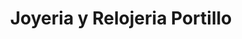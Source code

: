 ---
title: "Joyeria y Relojeria Portillo"
url: /san-luis-talpa/joyeria-y-relojeria-portillo/
shop: supermercado
---